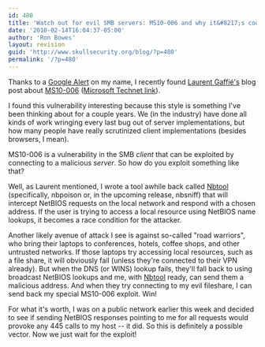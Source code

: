 ```yaml
---
id: 480
title: 'Watch out for evil SMB servers: MS10-006 and why it&#8217;s cool'
date: '2010-02-14T16:04:37-05:00'
author: 'Ron Bowes'
layout: revision
guid: 'http://www.skullsecurity.org/blog/?p=480'
permalink: '/?p=480'
---
```


Thanks to a [Google Alert](http://www.google.ca/alerts) on my name, I recently found [Laurent Gaffié's](http://g-laurent.blogspot.com/) blog post about [MS10-006](http://g-laurent.blogspot.com/2010/02/more-details-on-ms10-006.html) ([Microsoft Technet link](http://blogs.technet.com/srd/archive/2010/02/09/ms10-006-and-ms10-012-smb-security-bulletins.aspx)).

I found this vulnerability interesting because this style is something I've been thinking about for a couple years. We (in the industry) have done all kinds of work wringing every last bug out of server implementations, but how many people have really scrutinized client implementations (besides browsers, I mean).

MS10-006 is a vulnerability in the SMB *client* that can be exploited by connecting to a malicious *server*. So how do you exploit something like that?

Well, as Laurent mentioned, I wrote a tool awhile back called [Nbtool](http://www.skullsecurity.org/wiki/index.php/Nbtool) (specifically, nbpoison or, in the upcoming release, nbsniff) that will intercept NetBIOS requests on the local network and respond with a chosen address. If the user is trying to access a local resource using NetBIOS name lookups, it becomes a race condition for the attacker.

Another likely avenue of attack I see is against so-called "road warriors", who bring their laptops to conferences, hotels, coffee shops, and other untrusted networks. If those laptops try accessing local resources, such as a file share, it will obviously fail (unless they're connected to their VPN already). But when the DNS (or WINS) lookup fails, they'll fall back to using broadcast NetBIOS lookups and me, with [Nbtool](http://www.skullsecurity.org/wiki/index.php/Nbtool) ready, can send them a malicious address. And when they try connecting to my evil fileshare, I can send back my special MS10-006 exploit. Win!

For what it's worth, I was on a public network earlier this week and decided to see if sending NetBIOS responses pointing to me for all requests would provoke any 445 calls to my host -- it did. So this is definitely a possible vector. Now we just wait for the exploit!